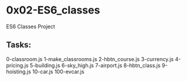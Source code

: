 # 0x02-ES6_classes

ES6 Classes Project

## Tasks:

0-classroom.js
1-make_classrooms.js
2-hbtn_course.js
3-currency.js
4-pricing.js
5-building.js
6-sky_high.js
7-airport.js
8-hbtn_class.js
9-hoisting.js
10-car.js
100-evcar.js
